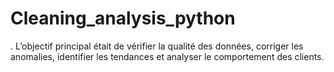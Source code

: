 # Cleaning_analysis_python
. L’objectif principal était de vérifier la qualité des données, corriger les anomalies, identifier les tendances et analyser le comportement des clients. 
